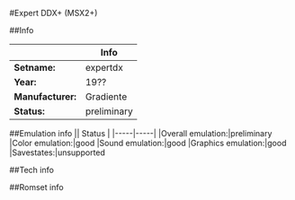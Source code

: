#Expert DDX+ (MSX2+)

##Info

||Info|
|-----|-----|
|**Setname:**|expertdx
|**Year:**|19??
|**Manufacturer:**|Gradiente
|**Status:**|preliminary

##Emulation info
|| Status |
|-----|-----|
|Overall emulation:|preliminary
|Color emulation:|good
|Sound emulation:|good
|Graphics emulation:|good
|Savestates:|unsupported

##Tech info

##Romset info

<!--- START OF EDITED COMMENT DO NOT TOUCH TEXT ABOVE-->
